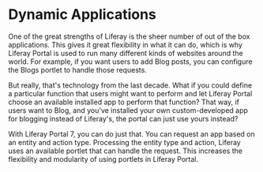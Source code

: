 # Dynamic Applications [](id=dynamic-applications)

One of the great strengths of Liferay is the sheer number of out of the box
applications. This gives it great flexibility in what it can do, which is why
Liferay Portal is used to run many different kinds of websites around the world.
For example, if you want users to add Blog posts, you can configure the Blogs
portlet to handle those requests. 

But really, that's technology from the last decade. What if you could define a
particular function that users might want to perform and let Liferay Portal
choose an available installed app to perform that function? That way, if users
want to Blog, and you've installed your own custom-developed app for blogging
instead of Liferay's, the portal can just use yours instead? 

With Liferay Portal 7, you can do just that. You can request an app based on an
entity and action type. Processing the entity type and action, Liferay uses an
available portlet that can handle the request. This increases the flexibility
and modularity of using portlets in Liferay Portal.


